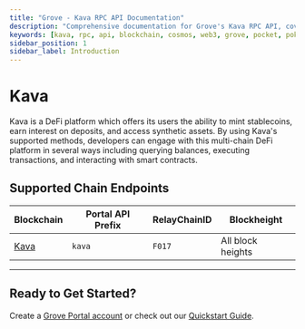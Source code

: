 ```yaml
---
title: "Grove - Kava RPC API Documentation"
description: "Comprehensive documentation for Grove's Kava RPC API, covering endpoint details and integration strategies for blockchain developers."
keywords: [kava, rpc, api, blockchain, cosmos, web3, grove, pocket, pokt]
sidebar_position: 1
sidebar_label: Introduction
---
```


# Kava

Kava is a DeFi platform which offers its users the ability to mint stablecoins, earn interest on deposits, and access synthetic assets. By using Kava's supported methods, developers can engage with this multi-chain DeFi platform in several ways including querying balances, executing transactions, and interacting with smart contracts.

## Supported Chain Endpoints

| Blockchain                 | Portal API Prefix     | RelayChainID | Blockheight       |
| -------------------------- | --------------------- | ------------ | ----------------- |
| [Kava](./endpoints/kava)   | `kava` | `F017` | All block heights |

---

## Ready to Get Started?

Create a [Grove Portal account](https://portal.grove.city) or check out our [Quickstart Guide](/guides/getting-started/quickstart).
